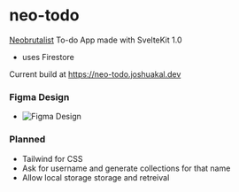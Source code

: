 # neo-todo
[Neobrutalist](https://hype4.academy/articles/design/neubrutalism-is-taking-over-web) To-do App made with SvelteKit 1.0
- uses Firestore

Current build at https://neo-todo.joshuakal.dev

### Figma Design
- ![Figma Design](https://user-images.githubusercontent.com/32837010/208271045-09aaece1-5c61-40d6-856f-59100cad173a.png)

### Planned
- Tailwind for CSS
- Ask for username and generate collections for that name
- Allow local storage storage and retreival
